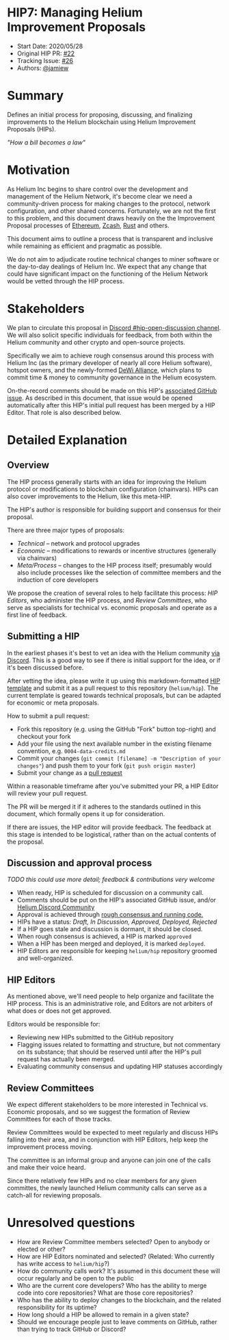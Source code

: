 # HIP7: Managing Helium Improvement Proposals

- Start Date: 2020/05/28 
- Original HIP PR: [#22](https://github.com/helium/HIP/pull/22)
- Tracking Issue: [#26](https://github.com/helium/HIP/issues/26)
- Authors: [@jamiew](https://github.com/jamiew)


# Summary
[summary]: #summary

Defines an initial process for proposing, discussing, and finalizing improvements to the Helium blockchain using Helium Improvement Proposals (HIPs).

_"How a bill becomes a law"_


# Motivation
[motivation]: #motivation

As Helium Inc begins to share control over the development and management of the Helium Network, it's become clear we need a community-driven process for making changes to the protocol, network configuration, and other shared concerns. Fortunately, we are not the first to this problem, and this document draws heavily on the the Improvement Proposal processes of [Ethereum](https://github.com/ethereum/EIPs/blob/master/EIPS/eip-1.md), [Zcash](https://github.com/zcash/zips/blob/master/zip-0000.rst), [Rust](https://github.com/rust-lang/rfcs) and others.

This document aims to outline a process that is transparent and inclusive while remaining as efficient and pragmatic as possible.

We do not aim to adjudicate routine technical changes to miner software or the day-to-day dealings of Helium Inc. We expect that any change that could have significant impact on the functioning of the Helium Network would be vetted through the HIP process.

# Stakeholders
[stakeholders]: #stakeholders

We plan to circulate this proposal in [Discord #hip-open-discussion channel](https://discord.gg/helium). We will also solicit specific individuals for feedback, from both within the Helium community and other crypto and open-source projects.

Specifically we aim to achieve rough consensus around this process with Helium Inc (as the primary developer of nearly all core Helium software), hotspot owners, and the newly-formed [DeWi Alliance](https://dewi.org), which plans to commit time & money to community governance in the Helium ecosystem.

On-the-record comments should be made on this HIP's [associated GitHub issue](TODO). As described in this document, that issue would be opened automatically after this HIP's initial pull request has been merged by a HIP Editor. That role is also described below.


# Detailed Explanation
[detailed-explanation]: #detailed-explanation

## Overview

The HIP process generally starts with an idea for improving the Helium protocol or modifications to blockchain configuration (chainvars). HIPs can also cover improvements to the Helium, like this meta-HIP. 

The HIP's author is responsible for building support and consensus for their proposal.

There are three major types of proposals:

* *Technical* – network and protocol upgrades
* *Economic* – modifications to rewards or incentive structures (generally via chainvars)
* *Meta/Process* – changes to the HIP process itself; presumably would also include processes like the selection of committee members and the induction of core developers

We propose the creation of several roles to help facilitate this process: *HIP Editors*, who administer the HIP process, and *Review Committees*, who serve as specialists for technical vs. economic proposals and operate as a first line of feedback.

## Submitting a HIP

In the earliest phases it's best to vet an idea with the Helium community [via Discord](https://discord.gg/helium). This is a good way to see if there is initial support for the idea, or if it's been discussed before.

After vetting the idea, please write it up using this markdown-formatted [HIP template](https://github.com/helium/HIP/blob/master/0000-template.md) and submit it as a pull request to this repository (`helium/hip`). The current template is geared towards technical proposals, but can be adapted for economic or meta proposals.

How to submit a pull request:

* Fork this repository (e.g. using the GitHub "Fork" button top-right) and checkout your fork
* Add your file using the next available number in the existing filename convention, e.g. `0004-data-credits.md`
* Commit your changes (`git commit [filename] -m "Description of your changes"`) and push them to your fork (`git push origin master`)
* Submit your change as a [pull request](https://github.com/helium/hip/pulls)

Within a reasonable timeframe after you've submitted your PR, a HIP Editor will review your pull request. 

The PR will be merged it if it adheres to the standards outlined in this document, which formally opens it up for consideration. 

If there are issues, the HIP editor will provide feedback. The feedback at this stage is intended to be logistical, rather than on the actual contents of the proposal.

## Discussion and approval process

_TODO this could use more detail; feedback & contributions very welcome_

- When ready, HIP is scheduled for discussion on a community call.
- Comments should be put on the HIP's associated GitHub issue, and/or [Helium Discord Community](https://discord.gg/helium)
- Approval is achieved through [rough consensus and running code.](https://en.wikipedia.org/wiki/Rough_consensus)
- HIPs have a status: *Draft, In Discussion, Approved, Deployed, Rejected*
- If a HIP goes stale and discussion is dormant, it should be closed.
- When rough consensus is achieved, a HIP is marked `approved`
- When a HIP has been merged and deployed, it is marked `deployed`.
- HIP Editors are responsible for keeping `helium/hip` repository groomed and well-organized.

## HIP Editors

As mentioned above, we'll need people to help organize and facilitate the HIP process. This is an administrative role, and Editors are not arbiters of what does or does not get approved.

Editors would be responsible for: 

* Reviewing new HIPs submitted to the GitHub repository
* Flagging issues related to formatting and structure, but not commentary on its substance; that should be reserved until after the HIP's pull request has actually been merged.
* Evaluating community consensus and updating HIP statuses accordingly

## Review Committees

We expect different stakeholders to be more interested in Technical vs. Economic proposals, and so we suggest the formation of Review Committees for each of those tracks. 

Review Committees would be expected to meet regularly and discuss HIPs falling into their area, and in conjunction with HIP Editors, help keep the improvement process moving.

The committee is an informal group and anyone can join one of the calls and make their voice heard.

Since there relatively few HIPs and no clear members for any given committes, the newly launched Helium community calls can serve as a catch-all for reviewing proposals.


# Unresolved questions

* How are Review Committee members selected? Open to anybody or elected or other?
* How are HIP Editors nominated and selected? (Related: Who currently has write access to `helium/hip`?)
* How do community calls work? It's assumed in this document these will occur regularly and be open to the public
* Who are the current core developers? Who has the ability to merge code into core repositories? What are those core repositories?
* Who has the ability to deploy changes to the blockchain, and the related responsibility for its uptime?
* How long should a HIP be allowed to remain in a given state?
* Should we encourage people just to leave comments on GitHub, rather than trying to track GitHub or Discord?

